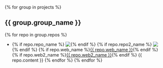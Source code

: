 
{% for group in projects %}
## {{ group.group_name }}
{% for repo in group.repos %}
* {% if repo.repo_name %} <a href="https://github.com/{{ repo.repo_name }}" target="blank"><img src="https://img.shields.io/github/stars/{{ repo.repo_name }}?color=yellow&label={{ repo.repo_name }}&logoColor=blue&style=social" align="top"></a>{% endif %} {% if repo.repo2_name %} <a href="https://github.com/{{ repo.repo2_name }}" target="blank"><img src="https://img.shields.io/github/stars/{{ repo.repo2_name }}?color=yellow&label={{ repo.repo2_name }}&logoColor=blue&style=social" align="top"></a> {% endif %} {% if repo.web_name %}<a href="{{ repo.web_url }}" target="blank">{{ repo.web_name }}</a>{% endif %} {% if repo.web2_name %}<a href="{{ repo.web2_url }}" target="blank">{{ repo.web2_name }}</a>{% endif %} {{ repo.content }} {% endfor %}
{% endfor %}


